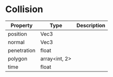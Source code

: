 # Collision #

| Property | Type | Description |
| ----- | ----- | ----- |
| position | Vec3 | |
| normal | Vec3 | |
| penetration | float | |
| polygon | array<int, 2> | |
| time | float | |
